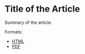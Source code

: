 # Title of the Article

Summary of the article.

Formats:

- [HTML](https://aureliabalayer.github.io/exoR/exoR.html)
- [PDF](https://aureliabalayer.github.io/exoR/exoR.pdf)



